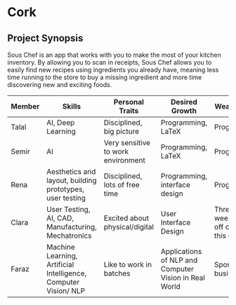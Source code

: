 # Cork


## Project Synopsis
Sous Chef is an app that works with you to make the most of your kitchen inventory. By allowing you to scan in receipts, Sous Chef allows you to easily find new recipes using ingredients you already have, meaning less time running to the store to buy a missing ingredient and more time discovering new and exciting foods. 

Member | Skills | Personal Traits | Desired Growth | Weaknesses
 --- | --- | --- | --- | ---
 Talal | AI, Deep Learning | Disciplined, big picture | Programming, LaTeX | Programming
 Semir | AI | Very sensitive to work environment | Programming, LaTeX | Programming
 Rena | Aesthetics and layout, building prototypes, user testing | Disciplined, lots of free time | Programming, interface design | Programming
 Clara | User Testing, AI, CAD, Manufacturing, Mechatronics | Excited about physical/digital | User Interface Design | Three weekends off campus this quarter
 Faraz | Machine Learning, Artificial Intelligence, Computer Vision/ NLP | Like to work in batches | Applications of NLP and Computer Vision in Real World | Sporadic business
